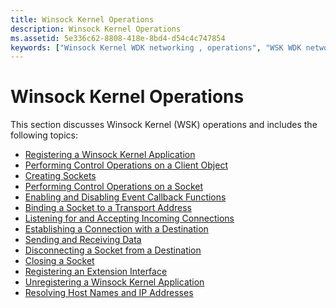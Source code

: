 ```yaml
---
title: Winsock Kernel Operations
description: Winsock Kernel Operations
ms.assetid: 5e336c62-8808-418e-8bd4-d54c4c747854
keywords: ["Winsock Kernel WDK networking , operations", "WSK WDK networking , operations"]
---
```


# Winsock Kernel Operations


This section discusses Winsock Kernel (WSK) operations and includes the following topics:

-   [Registering a Winsock Kernel Application](registering-a-winsock-kernel-application.md)
-   [Performing Control Operations on a Client Object](performing-control-operations-on-a-client-object.md)
-   [Creating Sockets](creating-sockets.md)
-   [Performing Control Operations on a Socket](performing-control-operations-on-a-socket.md)
-   [Enabling and Disabling Event Callback Functions](enabling-and-disabling-event-callback-functions.md)
-   [Binding a Socket to a Transport Address](binding-a-socket-to-a-transport-address.md)
-   [Listening for and Accepting Incoming Connections](listening-for-and-accepting-incoming-connections.md)
-   [Establishing a Connection with a Destination](establishing-a-connection-with-a-destination.md)
-   [Sending and Receiving Data](sending-and-receiving-data.md)
-   [Disconnecting a Socket from a Destination](disconnecting-a-socket-from-a-destination.md)
-   [Closing a Socket](closing-a-socket.md)
-   [Registering an Extension Interface](registering-an-extension-interface.md)
-   [Unregistering a Winsock Kernel Application](unregistering-a-winsock-kernel-application.md)
-   [Resolving Host Names and IP Addresses](resolving-host-names-and-ip-addresses.md)

 

 





